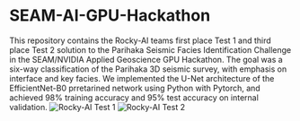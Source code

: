 # SEAM-AI-GPU-Hackathon
This repository contains the Rocky-AI teams first place Test 1 and third place Test 2 solution to the Parihaka Seismic Facies Identification Challenge in the SEAM/NVIDIA Applied Geoscience GPU Hackathon. The goal was a six-way classification of the Parihaka 3D seismic survey, with emphasis on interface and key facies. We implemented the U-Net architecture of the EfficientNet-B0 prretarined network using Python with Pytorch, and achieved 98% training accuracy and 95% test accuracy on internal validation. ![Rocky-AI Test 1 ](https://user-images.githubusercontent.com/59252183/117088564-be7d4d00-ad4a-11eb-961c-1b9fcff38dbe.png)
![Rocky-AI Test 2](https://user-images.githubusercontent.com/59252183/117088566-bfae7a00-ad4a-11eb-86b0-9ea652bf3430.png)



